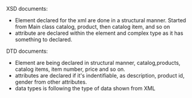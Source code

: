 XSD documents: 
- Element declared for the xml are done in a structural manner. Started from Main class catalog, product, then catalog item, and so on
- attribute are declared within the element and complex type as it has something to declared. 

DTD documents:
- Element are being declared in structural manner, catalog,products, catalog items, item number, price and so on. 
- attributes are declared if it's indentifiable, as description, product id, gender from other attributes. 
- data types is following the type of data shown from XML
